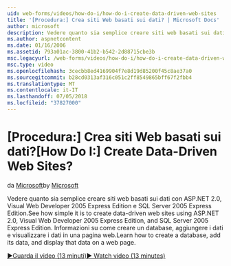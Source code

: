 ```yaml
---
uid: web-forms/videos/how-do-i/how-do-i-create-data-driven-web-sites
title: '[Procedura:] Crea siti Web basati sui dati? | Microsoft Docs'
author: microsoft
description: Vedere quanto sia semplice creare siti web basati sui dati con ASP.NET 2.0, Visual Web Developer 2005 Express Edition e SQL Server 2005 Express Edition. Informazioni su...
ms.author: aspnetcontent
ms.date: 01/16/2006
ms.assetid: 793a01ac-3800-41b2-b542-2d88715cbe3b
msc.legacyurl: /web-forms/videos/how-do-i/how-do-i-create-data-driven-web-sites
msc.type: video
ms.openlocfilehash: 3cecbb8ed4169904f7e8d19d85200f45c8ae37a0
ms.sourcegitcommit: b28cd0313af316c051c2ff8549865bff67f2fbb4
ms.translationtype: MT
ms.contentlocale: it-IT
ms.lasthandoff: 07/05/2018
ms.locfileid: "37827000"
---
```

<a name="how-do-i-create-data-driven-web-sites"></a><span data-ttu-id="9541e-105">[Procedura:] Crea siti Web basati sui dati?</span><span class="sxs-lookup"><span data-stu-id="9541e-105">[How Do I:] Create Data-Driven Web Sites?</span></span>
====================
<span data-ttu-id="9541e-106">da [Microsoft](https://github.com/microsoft)</span><span class="sxs-lookup"><span data-stu-id="9541e-106">by [Microsoft](https://github.com/microsoft)</span></span>

<span data-ttu-id="9541e-107">Vedere quanto sia semplice creare siti web basati sui dati con ASP.NET 2.0, Visual Web Developer 2005 Express Edition e SQL Server 2005 Express Edition.</span><span class="sxs-lookup"><span data-stu-id="9541e-107">See how simple it is to create data-driven web sites using ASP.NET 2.0, Visual Web Developer 2005 Express Edition, and SQL Server 2005 Express Edition.</span></span> <span data-ttu-id="9541e-108">Informazioni su come creare un database, aggiungere i dati e visualizzare i dati in una pagina web.</span><span class="sxs-lookup"><span data-stu-id="9541e-108">Learn how to create a database, add its data, and display that data on a web page.</span></span>

[<span data-ttu-id="9541e-109">&#9654;Guarda il video (13 minuti)</span><span class="sxs-lookup"><span data-stu-id="9541e-109">&#9654; Watch video (13 minutes)</span></span>](https://channel9.msdn.com/Blogs/ASP-NET-Site-Videos/how-do-i-create-data-driven-web-sites)
